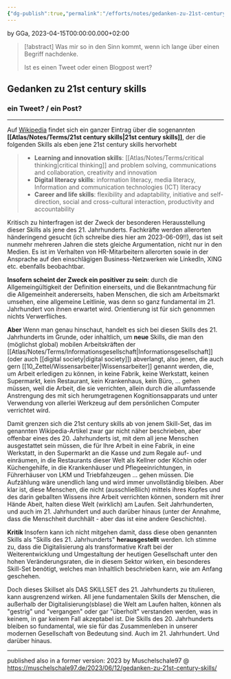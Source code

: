 ```yaml
---
{"dg-publish":true,"permalink":"/efforts/notes/gedanken-zu-21st-century-skills/","tags":["class/note","class/outcome","note/settled🧱"],"noteIcon":""}
---
```


by GGa, 2023-04-15T00:00:00.000+02:00   

> [!abstract] Was mir so in den Sinn kommt, wenn ich lange über einen Begriff nachdenke. 
> 
> Ist es einen Tweet oder einen Blogpost wert?
> 

## Gedanken zu 21st century skills

### ein Tweet? / ein Post?
---
Auf [Wikipedia](https://en.wikipedia.org/wiki/21st%20century%20skills) findet sich ein ganzer Eintrag über die sogenannten **[[Atlas/Notes/Terms/21st century skills\|21st century skills]]**, der die folgenden Skills als eben jene 21st century skills hervorhebt

> - **Learning and innovation skills**: [[Atlas/Notes/Terms/critical thinking\|critical thinking]] and problem solving, communications and collaboration, creativity and innovation
> - **Digital literacy skills**: information literacy,  media literacy, Information and communication technologies (ICT) literacy
> - **Career and life skills**: flexibility and adaptability, initiative and self-direction, social and cross-cultural interaction, productivity and accountability

Kritisch zu hinterfragen ist der Zweck der besonderen Herausstellung dieser Skills als jene des 21. Jahrhunderts. Fachkräfte werden allerorten händeringend gesucht (ich schreibe dies hier am 2023-06-09!!), das ist seit nunmehr mehreren Jahren die stets gleiche Argumentation, nicht nur in den Medien. Es ist im Verhalten von HR-Mitarbeitern allerorten sowie in der Ansprache auf den einschlägigen Business-Netzwerken wie LinkedIn, XING etc. ebenfalls beobachtbar.

**Insofern scheint der Zweck ein positiver zu sein**: durch die Allgemeingültigkeit der Definition einerseits, und die Bekanntmachung für die Allgemeinheit andererseits, haben Menschen, die sich am Arbeitsmarkt umsehen, eine allgemeine Leitlinie, was denn so ganz fundamental im 21. Jahrhundert von ihnen erwartet wird. Orientierung ist für sich genommen nichts Verwerfliches.

**Aber**
Wenn man genau hinschaut, handelt es sich bei diesen Skills des 21. Jahrhunderts im Grunde, oder inhaltlich, um **neue** Skills, die man den (möglichst global) mobilen Arbeitskräften der [[Atlas/Notes/Terms/Informationsgesellschaft\|Informationsgesellschaft]] (oder auch [[digital society\|digital society]]) abverlangt, also jenen, die auch gern [[10_Zettel/Wissensarbeiter\|Wissensarbeiter]] genannt werden, die, um Arbeit erledigen zu können, in keine Fabrik, keine Werkstatt, keinen Supermarkt, kein Restaurant, kein Krankenhaus, kein Büro, ... gehen müssen, weil die Arbeit, die sie verrichten, allein durch die allumfassende Anstrengung des mit sich herumgetragenen Kognitionsapparats und unter Verwendung von allerlei Werkzeug auf dem persönlichen Computer verrichtet wird. 

Damit grenzen sich die 21st century skills ab von jenem Skill-Set, das im genannten Wikipedia-Artikel zwar gar nicht näher beschrieben, aber offenbar eines des 20. Jahrhunderts ist, mit dem all jene Menschen ausgestattet sein müssen, die für Ihre Arbeit in eine Fabrik, in eine Werkstatt, in den Supermarkt an die Kasse und zum Regale auf- und einräumen, in die Restaurants dieser Welt als Kellner oder Köchin oder Küchengehilfe, in die Krankenhäuser und Pflegeeinrichtungen, in Führerhäuser von LKM und Triebfahzeugen ... gehen müssen. Die Aufzählung wäre unendlich lang und wird immer unvollständig bleiben. Aber klar ist, diese Menschen, die nicht (ausschließlich) mittels ihres Kopfes und des darin geballten Wissens ihre Arbeit verrichten können, sondern mit ihrer Hände Abeit, halten diese Welt (wirklich) am Laufen. Seit Jahrhunderten, und auch im 21. Jahrhundert und auch darüber hinaus (unter der Annahme, dass die Menschheit durchhält - aber das ist eine andere Geschichte).

**Kritik**
Insofern kann ich nicht mitgehen damit, dass diese oben genannten Skills als "Skills des 21. Jahrhunderts" **herausgestellt** werden. 
Ich stimme zu, dass die Digitalisierung als transformative Kraft bei der Weiterentwicklung und Umgestaltung der heutigen Gesellschaft unter den hohen Veränderungsraten, die in diesem Sektor wirken, ein besonderes Skill-Set benötigt, welches man Inhaltlich beschrieben kann, wie am Anfang geschehen. 

Doch dieses Skillset als DAS SKILLSET des 21. Jahrhunderts zu titulieren, kann ausgrenzend wirken. All jene fundamentalen Skills der Menschen, die außerhalb der Digitalisierung(sblase) die Welt am Laufen halten, können als "gestrig" und "vergangen" oder gar "überholt" verstanden werden, was in keinem, in gar keinem Fall akzeptabel ist. Die Skills des 20. Jahrhunderts bleiben so fundamental, wie sie für das Zusammenleben in unserer modernen Gesellschaft von Bedeutung sind. Auch im 21. Jahrhundert. Und darüber hinaus.

---
published also in a former version: 
2023 by Muschelschale97 @ https://muschelschale97.de/2023/06/12/gedanken-zu-21st-century-skills/